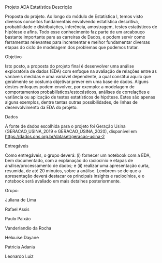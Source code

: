 Projeto ADA Estatística
Descrição

Proposta do projeto. Ao longo do módulo de Estatística I, temos visto diversos conceitos fundamentais envolvendo estatística descritiva, probabilidade e distribuições, inferência, amostragem, testes estatísticos de hipótese e afins. Todo esse conhecimento faz parte de um arcabouço bastante importante para as carreiras de Dados, e podem servir como ferramentas relevantes para incrementar e melhor fundamentar diversas etapas do ciclo de modelagem dos problemas que podemos tratar.

Objetivo

Isto posto, a proposta do projeto final é desenvolver uma análise exploratória de dados (EDA) com enfoque na avaliação de relações entre as variáveis medidas e uma variável dependente, a qual constitui aquilo que geralmente se costuma objetivar prever em uma base de dados. Alguns destes enfoques podem envolver, por exemplo: a modelagem de comportamentos probabilísticos/estocásticos, análises de correlações e variância ou aplicação de testes estatísticos de hipótese. Estes são apenas alguns exemplos, dentre tantas outras possibilidades, de linhas de desenvolvimento da EDA do projeto.

Dados

A fonte de dados escolhida para o projeto foi Geração Usina (GERACAO_USINA_2019 e GERACAO_USINA_2020), disponível em https://dados.ons.org.br/dataset/geracao-usina-2

Entregáveis

Como entregáveis, o grupo deverá: (i) fornecer um notebook com a EDA, bem documentado, com a explanação do raciocínio e etapas de análise/processamento de dados; e (ii) realizar uma apresentação curta, resumida, de até 20 minutos, sobre a análise. Lembrem-se de que a apresentação deverá destacar os principais insights e raciocínios, e o notebook será avaliado em mais detalhes posteriormente.

Grupo:

Juliana de Lima

Rafael Assis

Paulo Paixão

Vanderlandio da Rocha

Helouise Dayane

Patricia Adania

Leonardo Luiz
